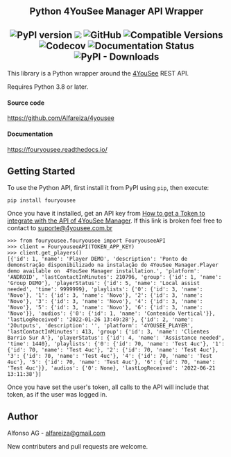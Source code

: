 <h2 align = 'center'>
Python 4YouSee Manager API Wrapper
</h2>


## <div align = 'center'> <img src="https://badge.fury.io/py/fouryousee.svg" alt="PyPI version"> <img src="https://github.com/Alfareiza/4yousee/workflows/Pytests/badge.svg" /> <img alt="GitHub" src="https://img.shields.io/github/license/Alfareiza/4yousee?label=License">  <img src='https://img.shields.io/pypi/pyversions/fouryousee.svg?label=Python&logo=python&logoColor=white' alt='Compatible Versions' /> <img alt="Codecov" src="https://img.shields.io/codecov/c/github/Alfareiza/4yousee?color=f01f7a&label=Coverage&logo=codecov&logoColor=white&token=LN9T2JYAFN"> <img src='https://readthedocs.org/projects/fouryousee/badge/?version=latest' alt='Documentation Status' target='http://fouryousee.readthedocs.io' /> <img alt="PyPI - Downloads" src="https://img.shields.io/pypi/dm/fouryousee?label=Downloads" target='http://fouryousee.readthedocs.io' /> </div>


This library is a Python wrapper around the [4YouSee](https://docs.4yousee.com/api/) REST API.

Requires Python 3.8 or later.

#### Source code

https://github.com/Alfareiza/4yousee

#### Documentation

https://fouryousee.readthedocs.io/

Getting Started
---------------

To use the Python API, first install it from PyPI using `pip`, then execute:

    pip install fouryousee
    
Once you have it installed, get an API key from [How to get a Token to integrate with the API of 4YouSee Manager](https://suporte.4yousee.com.br/en/support/solutions/articles/72000532960-how-to-get-a-token-to-integrate-with-the-api-of-4yousee-manager). If this link is broken feel free to contact to suporte@4yousee.com.br

    >>> from fouryousee.fouryousee import FouryouseeAPI
    >>> client = FouryouseeAPI(TOKEN_APP_KEY)
    >>> client.get_players()
    [{'id': 1, 'name': 'Player DEMO', 'description': 'Ponto de demonstração disponibilizado na instalação do 4YouSee Manager.Player demo available on  4YouSee Manager installation.', 'platform': 'ANDROID', 'lastContactInMinutes': 210796, 'group': {'id': 1, 'name': 'Group DEMO'}, 'playerStatus': {'id': 5, 'name': 'Local assist needed', 'time': 9999999}, 'playlists': {'0': {'id': 3, 'name': 'Novo'}, '1': {'id': 3, 'name': 'Novo'}, '2': {'id': 3, 'name': 'Novo'}, '3': {'id': 3, 'name': 'Novo'}, '4': {'id': 3, 'name': 'Novo'}, '5': {'id': 3, 'name': 'Novo'}, '6': {'id': 3, 'name': 'Novo'}}, 'audios': {'0': {'id': 1, 'name': 'Contenido Vertical'}}, 'lastLogReceived': '2022-01-26 13:49:28'}, {'id': 2, 'name': '2Outputs', 'description': '', 'platform': '4YOUSEE_PLAYER', 'lastContactInMinutes': 413, 'group': {'id': 3, 'name': 'Clientes Barrio Sur A'}, 'playerStatus': {'id': 4, 'name': 'Assistance needed', 'time': 1440}, 'playlists': {'0': {'id': 70, 'name': 'Test 4uc'}, '1': {'id': 70, 'name': 'Test 4uc'}, '2': {'id': 70, 'name': 'Test 4uc'}, '3': {'id': 70, 'name': 'Test 4uc'}, '4': {'id': 70, 'name': 'Test 4uc'}, '5': {'id': 70, 'name': 'Test 4uc'}, '6': {'id': 70, 'name': 'Test 4uc'}}, 'audios': {'0': None}, 'lastLogReceived': '2022-06-21 13:11:38'}]


Once you have set the user's token, all calls to the API will include that token, as if the user was logged in.


## Author

Alfonso AG - <alfareiza@gmail.com>

New contributers and pull requests are welcome.
